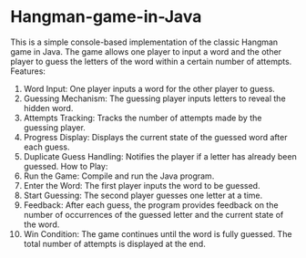 # Hangman-game-in-Java
This is a simple console-based implementation of the classic Hangman game in Java. The game allows one player to input a word and the other player to guess the letters of the word within a certain number of attempts.
Features:
1. Word Input: One player inputs a word for the other player to guess.
2. Guessing Mechanism: The guessing player inputs letters to reveal the hidden word.
3. Attempts Tracking: Tracks the number of attempts made by the guessing player.
4. Progress Display: Displays the current state of the guessed word after each guess.
5. Duplicate Guess Handling: Notifies the player if a letter has already been guessed.
How to Play:
1. Run the Game: Compile and run the Java program.
2. Enter the Word: The first player inputs the word to be guessed.
3. Start Guessing: The second player guesses one letter at a time.
4. Feedback: After each guess, the program provides feedback on the number of occurrences of the guessed letter and the current state of the word.
5. Win Condition: The game continues until the word is fully guessed. The total number of attempts is displayed at the end.
